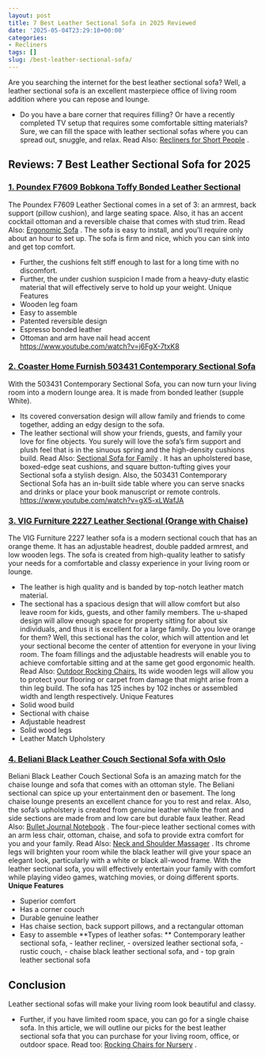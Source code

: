 ```yaml
---
layout: post
title: 7 Best Leather Sectional Sofa in 2025 Reviewed
date: '2025-05-04T23:29:10+00:00'
categories:
- Recliners
tags: []
slug: /best-leather-sectional-sofa/
---
```


Are you searching the internet for the best leather sectional sofa? Well, a leather sectional sofa is an excellent masterpiece office of living room addition where you can repose and lounge.
- Do you have a bare corner that requires filling? Or have a recently completed TV setup that requires some comfortable sitting materials?
Sure, we can fill the space with leather sectional sofas where you can spread out, snuggle, and relax. Read Also:
[Recliners for Short People](https://pestpolicy.com/best-recliners-for-short-people/)
.
## Reviews: 7 Best Leather Sectional Sofa for 2025
### [1. Poundex F7609 Bobkona Toffy Bonded Leather Sectional](https://www.amazon.com/dp/B01CAJSJR4/?tag=p-policy-20)
The Poundex F7609 Leather Sectional comes in a set of 3: an armrest, back support (pillow cushion), and large seating space.
Also, it has an accent cocktail ottoman and a reversible chaise that comes with stud trim. Read Also:
[Ergonomic Sofa](https://pestpolicy.com/best-ergonomic-sofa/)
.
The sofa is easy to install, and you’ll require only about an hour to set up. The sofa is firm and nice, which you can sink into and get top comfort.
- Further, the cushions felt stiff enough to last for a long time with no discomfort.
- Further, the under cushion suspicion I made from a heavy-duty elastic material that will effectively serve to hold up your weight.
Unique Features
- Wooden leg foam
- Easy to assemble
- Patented reversible design
- Espresso bonded leather
- Ottoman and arm have nail head accent
https://www.youtube.com/watch?v=j6FgX-7txK8
### [2. Coaster Home Furnish 503431 Contemporary Sectional Sofa](https://www.amazon.com/dp/B00R2P6N8O/?tag=p-policy-20)
With the 503431 Contemporary Sectional Sofa, you can now turn your living room into a modern lounge area. It is made from bonded leather (supple White).
- Its covered conversation design will allow family and friends to come together, adding an edgy design to the sofa.
- The leather sectional will show your friends, guests, and family your love for fine objects.
You surely will love the sofa’s firm support and plush feel that is in the sinuous spring and the high-density cushions build. Read Also:
[Sectional Sofa for Family](https://pestpolicy.com/best-sectional-sofa-for-family/)
.
It has an upholstered base, boxed-edge seat cushions, and square button-tufting gives your Sectional sofa a stylish design.
Also, the 503431 Contemporary Sectional Sofa has an in-built side table where you can serve snacks and drinks or place your book manuscript or remote controls.
https://www.youtube.com/watch?v=gX5-xLWafJA
### [3. VIG Furniture 2227 Leather Sectional (Orange with Chaise)](https://www.amazon.com/dp/B00CRT52ZA/tag=p-policy-20)
The VIG Furniture 2227 leather sofa is a modern sectional couch that has an orange theme. It has an adjustable headrest, double padded armrest, and low wooden legs.
The sofa is created from high-quality leather to satisfy your needs for a comfortable and classy experience in your living room or lounge.
- The leather is high quality and is banded by top-notch leather match material.
- The sectional has a spacious design that will allow comfort but also leave room for kids, guests, and other family members.
The u-shaped design will allow enough space for property sitting for about six individuals, and thus it is excellent for a large family.
Do you love orange for them? Well, this sectional has the color, which will attention and let your sectional become the center of attention for everyone in your living room.
The foam fillings and the adjustable headrests will enable you to achieve comfortable sitting and at the same get good ergonomic health. Read Also:
[Outdoor Rocking Chairs.](https://pestpolicy.com/best-outdoor-rocking-chairs/)
Its wide wooden legs will allow you to protect your flooring or carpet from damage that might arise from a thin leg build. The sofa has 125 inches by 102 inches or assembled width and length respectively.
Unique Features
- Solid wood build
- Sectional with chaise
- Adjustable headrest
- Solid wood legs
- Leather Match Upholstery
### [4. Beliani Black Leather Couch Sectional Sofa with Oslo](https://www.amazon.com/dp/B00TB2J0KE/?tag=p-policy-20)
Beliani Black Leather Couch Sectional Sofa is an amazing match for the chaise lounge and sofa that comes with an ottoman style.
The Beliani sectional can spice up your entertainment den or basement. The long chaise lounge presents an excellent chance for you to rest and relax.
Also, the sofa’s upholstery is created from genuine leather while the front and side sections are made from and low care but durable faux leather. Read Also:
[Bullet Journal Notebook](https://pestpolicy.com/best-bullet-journal-notebook/)
.
The four-piece leather sectional comes with an arm
less chair, ottoman, chaise, and sofa to provide extra comfort for you and your family. Read Also:
[Neck and Shoulder Massager](https://pestpolicy.com/best-neck-and-shoulder-massager/)
.
Its chrome legs will brighten your room while the black leather will give your space an elegant look, particularly with a white or black all-wood frame.
With the leather sectional sofa, you will effectively entertain your family with comfort while playing video games, watching movies, or doing different sports.
**Unique Features**
- Superior comfort
- Has a corner couch
- Durable genuine leather
- Has chaise section, back support pillows, and a rectangular ottoman
- Easy to assemble
**Types of leather sofas: **
Contemporary leather sectional sofa, - leather recliner, - oversized leather sectional sofa, - rustic couch, - chaise black leather sectional sofa, and - top grain leather sectional sofa
## Conclusion
Leather sectional sofas will make your living room look beautiful and classy.
- Further, if you have limited room space, you can go for a single chaise sofa.
In this article, we will outline our picks for the best leather sectional sofa that you can purchase for your living room, office, or outdoor space. Read too:
[Rocking Chairs for Nursery](https://pestpolicy.com/best-rocking-chairs-for-nursery/)
.
